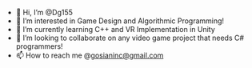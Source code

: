 - 👋 Hi, I’m @Dg155
- 👀 I’m interested in Game Design and Algorithmic Programming!
- 🌱 I’m currently learning C++ and VR Implementation in Unity 
- 💞️ I’m looking to collaborate on any video game project that needs C# programmers!
- 📫 How to reach me @gosianinc@gmail.com
<!---
Dg155/Dg155 is a ✨ special ✨ repository because its `README.md` (this file) appears on your GitHub profile.
You can click the Preview link to take a look at your changes.
--->
